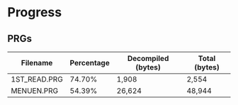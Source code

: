 # Progress

## PRGs

Filename | Percentage | Decompiled (bytes) | Total (bytes)
---|------------|--------------------|---
1ST_READ.PRG | 74.70%     | 1,908              | 2,554
MENUEN.PRG | 54.39%     | 26,624             | 48,944

